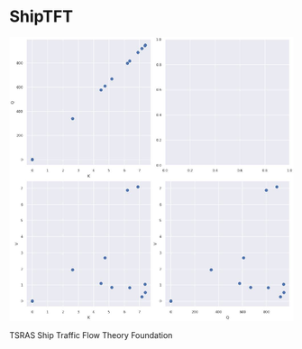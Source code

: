 # ShipTFT

[![kqv](https://github.com/TSRAS-SMU/ShipTFT/blob/main/kqv.jpg)](https://github.com/TSRAS-SMU/ShipTFT)

TSRAS Ship Traffic Flow Theory Foundation
